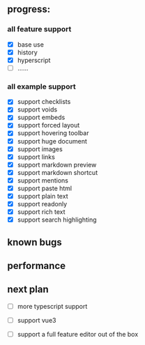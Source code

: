 ## progress:

### all feature support

- [x] base use
- [x] history
- [x] hyperscript
- [ ] ......

### all example support

- [x] support checklists
- [x] support voids
- [x] support embeds
- [x] support forced layout
- [x] support hovering toolbar
- [x] support huge document
- [x] support images
- [x] support links
- [x] support markdown preview
- [x] support markdown shortcut
- [x] support mentions
- [x] support paste html
- [x] support plain text
- [x] support readonly
- [x] support rich text
- [x] support search highlighting

## known bugs


## performance


## next plan

- [ ] more typescript support
- [ ] support vue3
- [ ] support a full feature editor out of the box

